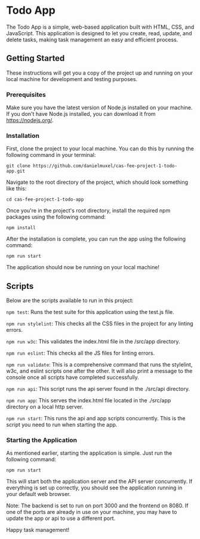 # Todo App

The Todo App is a simple, web-based application built with HTML, CSS, and JavaScript. This application is designed to let you create, read, update, and delete tasks, making task management an easy and efficient process.

## Getting Started
These instructions will get you a copy of the project up and running on your local machine for development and testing purposes.

### Prerequisites
Make sure you have the latest version of Node.js installed on your machine. If you don't have Node.js installed, you can download it from https://nodejs.org/.

### Installation
First, clone the project to your local machine. You can do this by running the following command in your terminal:
```
git clone https://github.com/danielmuxel/cas-fee-project-1-todo-app.git 
```

Navigate to the root directory of the project, which should look something like this:
```
cd cas-fee-project-1-todo-app
```

Once you're in the project's root directory, install the required npm packages using the following command:
```
npm install
```
After the installation is complete, you can run the app using the following command:
```
npm run start
```
The application should now be running on your local machine!

## Scripts
Below are the scripts available to run in this project:

`npm test`: Runs the test suite for this application using the test.js file.

`npm run stylelint`: This checks all the CSS files in the project for any linting errors.

`npm run w3c`: This validates the index.html file in the /src/app directory.

`npm run eslint`: This checks all the JS files for linting errors.

`npm run validate`: This is a comprehensive command that runs the stylelint, w3c, and eslint scripts one after the other. It will also print a message to the console once all scripts have completed successfully.

`npm run api`: This script runs the api server found in the ./src/api directory.

`npm run app`: This serves the index.html file located in the ./src/app directory on a local http server.

`npm run start`: This runs the api and app scripts concurrently. This is the script you need to run when starting the app.

### Starting the Application
As mentioned earlier, starting the application is simple. Just run the following command:

```
npm run start
```
This will start both the application server and the API server concurrently. If everything is set up correctly, you should see the application running in your default web browser.

Note: The backend is set to run on port 3000 and the frontend on 8080. If one of the ports are already in use on your machine, you may have to update the app or api to use a different port.

Happy task management!